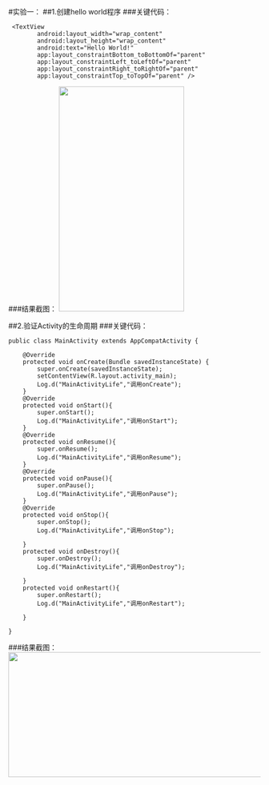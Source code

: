 #实验一：
##1.创建hello world程序
###关键代码：
~~~
 <TextView
        android:layout_width="wrap_content"
        android:layout_height="wrap_content"
        android:text="Hello World!"
        app:layout_constraintBottom_toBottomOf="parent"
        app:layout_constraintLeft_toLeftOf="parent"
        app:layout_constraintRight_toRightOf="parent"
        app:layout_constraintTop_toTopOf="parent" />
~~~
###结果截图：
<img src="https://github.com/lianxinZ/project1/blob/master/images/project1-1.jpg" width="250" height="450"/>

##2.验证Activity的生命周期
###关键代码：
~~~
public class MainActivity extends AppCompatActivity {

    @Override
    protected void onCreate(Bundle savedInstanceState) {
        super.onCreate(savedInstanceState);
        setContentView(R.layout.activity_main);
        Log.d("MainActivityLife","调用onCreate");
    }
    @Override
    protected void onStart(){
        super.onStart();
        Log.d("MainActivityLife","调用onStart");
    }
    @Override
    protected void onResume(){
        super.onResume();
        Log.d("MainActivityLife","调用onResume");
    }
    @Override
    protected void onPause(){
        super.onPause();
        Log.d("MainActivityLife","调用onPause");
    }
    @Override
    protected void onStop(){
        super.onStop();
        Log.d("MainActivityLife","调用onStop");

    }
    protected void onDestroy(){
        super.onDestroy();
        Log.d("MainActivityLife","调用onDestroy");

    }
    protected void onRestart(){
        super.onRestart();
        Log.d("MainActivityLife","调用onRestart");

    }

}
~~~
###结果截图：
<img src="https://github.com/lianxinZ/project1/blob/master/images/project1-2.png" width="800" height="250"/>

